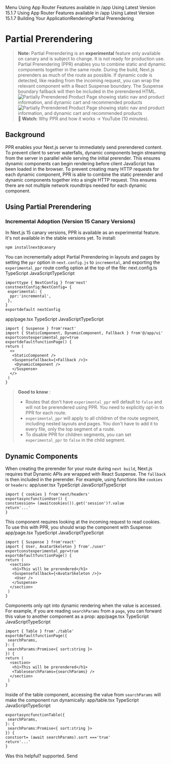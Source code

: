 Menu
Using App Router
Features available in /app
Using Latest Version
15.1.7
Using App Router
Features available in /app
Using Latest Version
15.1.7
Building Your ApplicationRenderingPartial Prerendering
# Partial Prerendering
> **Note:** Partial Prerendering is an **experimental** feature only available on canary and is subject to change. It is not ready for production use.
Partial Prerendering (PPR) enables you to combine static and dynamic components together in the same route.
During the build, Next.js prerenders as much of the route as possible. If dynamic code is detected, like reading from the incoming request, you can wrap the relevant component with a React Suspense boundary. The Suspense boundary fallback will then be included in the prerendered HTML.
![Partially Prerendered Product Page showing static nav and product information, and dynamic cart and recommended products](https://nextjs.org/_next/image?url=%2Flearn%2Flight%2Fthinking-in-ppr.png&w=3840&q=75)![Partially Prerendered Product Page showing static nav and product information, and dynamic cart and recommended products](https://nextjs.org/_next/image?url=%2Flearn%2Fdark%2Fthinking-in-ppr.png&w=3840&q=75)
> **🎥 Watch:** Why PPR and how it works → YouTube (10 minutes).
## Background
PPR enables your Next.js server to immediately send prerendered content.
To prevent client to server waterfalls, dynamic components begin streaming from the server in parallel while serving the initial prerender. This ensures dynamic components can begin rendering before client JavaScript has been loaded in the browser.
To prevent creating many HTTP requests for each dynamic component, PPR is able to combine the static prerender and dynamic components together into a single HTTP request. This ensures there are not multiple network roundtrips needed for each dynamic component.
## Using Partial Prerendering
### Incremental Adoption (Version 15 Canary Versions)
In Next.js 15 canary versions, PPR is available as an experimental feature. It's not available in the stable versions yet. To install:
```
npm installnext@canary
```

You can incrementally adopt Partial Prerendering in layouts and pages by setting the `ppr` option in `next.config.js` to `incremental`, and exporting the `experimental_ppr` route config option at the top of the file:
next.config.ts
TypeScript
JavaScriptTypeScript
```
importtype { NextConfig } from'next'
constnextConfig:NextConfig= {
 experimental: {
  ppr:'incremental',
 },
}
exportdefault nextConfig
```

app/page.tsx
TypeScript
JavaScriptTypeScript
```
import { Suspense } from'react'
import { StaticComponent, DynamicComponent, Fallback } from'@/app/ui'
exportconstexperimental_ppr=true
exportdefaultfunctionPage() {
return (
  <>
   <StaticComponent />
   <Suspensefallback={<Fallback />}>
    <DynamicComponent />
   </Suspense>
  </>
 )
}
```

> **Good to know** :
>   * Routes that don't have `experimental_ppr` will default to `false` and will not be prerendered using PPR. You need to explicitly opt-in to PPR for each route.
>   * `experimental_ppr` will apply to all children of the route segment, including nested layouts and pages. You don't have to add it to every file, only the top segment of a route.
>   * To disable PPR for children segments, you can set `experimental_ppr` to `false` in the child segment.
> 

## Dynamic Components
When creating the prerender for your route during `next build`, Next.js requires that Dynamic APIs are wrapped with React Suspense. The `fallback` is then included in the prerender.
For example, using functions like `cookies` or `headers`:
app/user.tsx
TypeScript
JavaScriptTypeScript
```
import { cookies } from'next/headers'
exportasyncfunctionUser() {
constsession= (awaitcookies()).get('session')?.value
return'...'
}
```

This component requires looking at the incoming request to read cookies. To use this with PPR, you should wrap the component with Suspense:
app/page.tsx
TypeScript
JavaScriptTypeScript
```
import { Suspense } from'react'
import { User, AvatarSkeleton } from'./user'
exportconstexperimental_ppr=true
exportdefaultfunctionPage() {
return (
  <section>
   <h1>This will be prerendered</h1>
   <Suspensefallback={<AvatarSkeleton />}>
    <User />
   </Suspense>
  </section>
 )
}
```

Components only opt into dynamic rendering when the value is accessed.
For example, if you are reading `searchParams` from a `page`, you can forward this value to another component as a prop:
app/page.tsx
TypeScript
JavaScriptTypeScript
```
import { Table } from'./table'
exportdefaultfunctionPage({
 searchParams,
}: {
 searchParams:Promise<{ sort:string }>
}) {
return (
  <section>
   <h1>This will be prerendered</h1>
   <TablesearchParams={searchParams} />
  </section>
 )
}
```

Inside of the table component, accessing the value from `searchParams` will make the component run dynamically:
app/table.tsx
TypeScript
JavaScriptTypeScript
```
exportasyncfunctionTable({
 searchParams,
}: {
 searchParams:Promise<{ sort:string }>
}) {
constsort= (await searchParams).sort ==='true'
return'...'
}
```

Was this helpful?
supported.
Send

